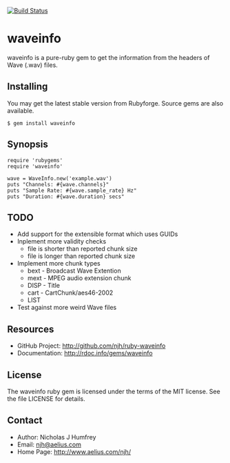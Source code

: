 [![Build Status](https://travis-ci.org/njh/ruby-waveinfo.svg)](https://travis-ci.org/njh/ruby-waveinfo)

waveinfo
========

waveinfo is a pure-ruby gem to get the information from the headers of Wave (.wav) files.


Installing
----------

You may get the latest stable version from Rubyforge. Source gems are also available.

    $ gem install waveinfo


Synopsis
--------

    require 'rubygems'
    require 'waveinfo'
    
    wave = WaveInfo.new('example.wav')
    puts "Channels: #{wave.channels}"
    puts "Sample Rate: #{wave.sample_rate} Hz"
    puts "Duration: #{wave.duration} secs"


TODO
----

* Add support for the extensible format which uses GUIDs
* Inplement more validity checks
  - file is shorter than reported chunk size
  - file is longer than reported chunk size
* Implement more chunk types
  - bext - Broadcast Wave Extention
  - mext - MPEG audio extension chunk
  - DISP - Title
  - cart - CartChunk/aes46-2002
  - LIST
* Test against more weird Wave files


Resources
---------

* GitHub Project: http://github.com/njh/ruby-waveinfo
* Documentation: http://rdoc.info/gems/waveinfo


License
-------

The waveinfo ruby gem is licensed under the terms of the MIT license.
See the file LICENSE for details.


Contact
-------

* Author:    Nicholas J Humfrey
* Email:     njh@aelius.com
* Home Page: http://www.aelius.com/njh/

